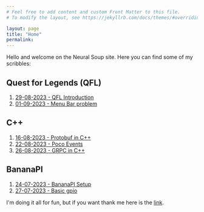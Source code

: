 ```yaml
---
# Feel free to add content and custom Front Matter to this file.
# To modify the layout, see https://jekyllrb.com/docs/themes/#overriding-theme-defaults

layout: page
title: "Home"
permalink:
---
```


Hello and welcome on the Neural Soup site. Here you can find some of my scribbles:

## Quest for Legends (QFL)

1. [29-08-2023 - QFL Introduction](./qfl/_posts/2023-08-29-qfl-intro.markdown)
2. [01-09-2023 - Menu Bar problem](./qfl/_posts/2023-09-01-menu-bar-height.markdown)

## C++
1. [16-08-2023 - Protobuf in C++](./cpp/_posts/2023-08-16-protobuf-cpp.markdown)
2. [22-08-2023 - Poco Events](./cpp/_posts/2023-08-22-poco-events.markdown)
3. [26-08-2023 - GRPC in C++](./cpp/_posts/2023-08-26-grpc-cpp.markdown)

## BananaPI
1. [24-07-2023 - BananaPI Setup](./bananapi/_posts/2023-07-24-bananapi-setup.markdown)
2. [27-07-2023 - Basic gpio](./bananapi/_posts/2023-07-27-basic-gpio.markdown)

  
  
  
  
  
I'm doing it all for fun, but if you want thank me here is the [link](https://www.paypal.com/donate/?hosted_button_id=BUPKP6UBT9JRE).
